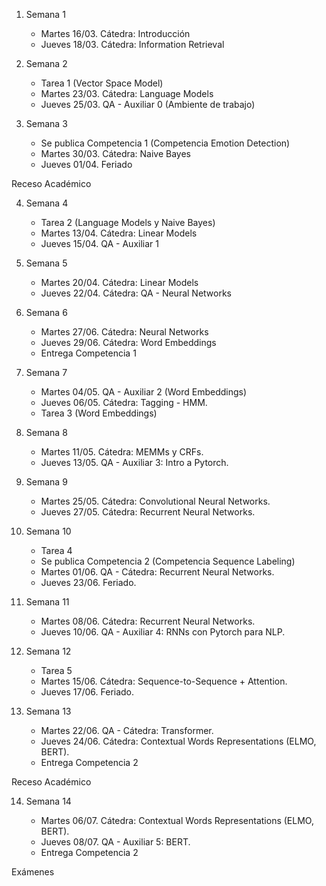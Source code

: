 

1. Semana 1
	
   * Martes 16/03. Cátedra: Introducción
   * Jueves 18/03. Cátedra: Information Retrieval
     
   
2. Semana 2
     * Tarea 1 (Vector Space Model)	 	
     * Martes 23/03. Cátedra: Language Models
     * Jueves 25/03.  QA - Auxiliar 0  (Ambiente de trabajo)  
 

3. Semana 3
    * Se publica Competencia 1 (Competencia Emotion Detection)
    * Martes 30/03. Cátedra: Naive Bayes
    * Jueves 01/04.  Feriado 
   
Receso Académico

4. Semana 4
     * Tarea 2 (Language Models y Naive Bayes)		
     * Martes 13/04. Cátedra:  Linear Models	 	
     * Jueves 15/04. QA -  Auxiliar 1
   

5. Semana 5

     * Martes 20/04. Cátedra: Linear Models    
     * Jueves 22/04. Cátedra: QA - Neural Networks


6. Semana 6

     * Martes 27/06.  Cátedra: Neural Networks  
     * Jueves 29/06.  Cátedra: Word Embeddings  
     * Entrega Competencia 1


7. Semana 7
     * Martes 04/05.  QA - Auxiliar 2 (Word Embeddings)  
     * Jueves 06/05.   Cátedra:  Tagging - HMM.   
     * Tarea 3 (Word Embeddings)


8. Semana 8
      * Martes 11/05. Cátedra:  MEMMs y CRFs.       
      * Jueves 13/05. QA - Auxiliar 3: Intro a Pytorch.     
      
9. Semana 9
      * Martes 25/05.  Cátedra: Convolutional Neural Networks.    
      * Jueves 27/05.  Cátedra:  Recurrent Neural Networks. 

10. Semana 10
      * Tarea 4 
      * Se publica Competencia 2 (Competencia Sequence Labeling) 
      * Martes 01/06.  QA - Cátedra:  Recurrent Neural Networks.                
      * Jueves 23/06.  Feriado.   


11. Semana 11

      * Martes 08/06. Cátedra: Recurrent Neural Networks.  
      * Jueves 10/06. QA - Auxiliar 4: RNNs con Pytorch para NLP.       


12. Semana 12
      * Tarea 5 
      * Martes 15/06. Cátedra: Sequence-to-Sequence + Attention.      
      * Jueves 17/06. Feriado.




13. Semana 13

      * Martes 22/06. QA -  Cátedra: Transformer.   
      * Jueves 24/06. Cátedra: Contextual Words Representations (ELMO, BERT).        
      * Entrega Competencia 2      
       
Receso Académico

14. Semana 14

      * Martes 06/07. Cátedra: Contextual Words Representations (ELMO, BERT). 
      * Jueves 08/07. QA - Auxiliar 5: BERT.        
      * Entrega Competencia 2   

Exámenes
